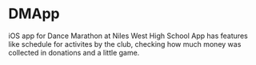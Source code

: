 # DMApp
iOS app for Dance Marathon at Niles West High School
App has features like schedule for activites by the club, checking how much money was collected in donations and a little game.
